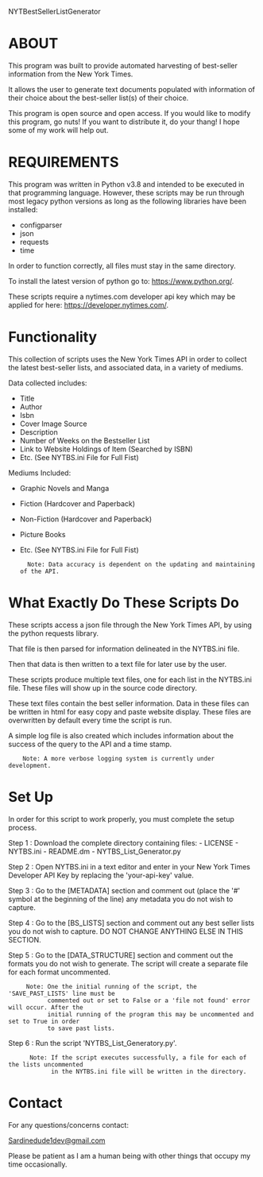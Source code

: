 NYTBestSellerListGenerator

# ABOUT

This program was built to provide automated harvesting of 
best-seller information from the New York Times. 

It allows the user to generate text documents populated with 
information of their choice about the best-seller list(s) of 
their choice. 

This program is open source and open access. If you would like 
to modify this program, go nuts! If you want to distribute it, 
do your thang! I hope some of my work will help out.           


# REQUIREMENTS

This program was written in Python v3.8 and intended to be executed in that programming
language. However, these scripts may be run through most legacy python versions as long
as the following libraries have been installed:

- configparser
- json
- requests
- time

In order to function correctly, all files must stay in the same directory.

To install the latest version of python go to: https://www.python.org/.

These scripts require a nytimes.com developer api key which may be applied for here:
https://developer.nytimes.com/.


# Functionality

This collection of scripts uses the New York Times API in order to collect the latest
best-seller lists, and associated data, in a variety of mediums.

Data collected includes:
- Title
- Author
- Isbn
- Cover Image Source
- Description
- Number of Weeks on the Bestseller List
- Link to Website Holdings of Item (Searched by ISBN)
- Etc. (See NYTBS.ini File for Full Fist)

Mediums Included:
- Graphic Novels and Manga
- Fiction (Hardcover and Paperback)
- Non-Fiction (Hardcover and Paperback)
- Picture Books
- Etc. (See NYTBS.ini File for Full Fist)

        Note: Data accuracy is dependent on the updating and maintaining of the API.


# What Exactly Do These Scripts Do

These scripts access a json file through the New York Times API, by using the python requests
library. 

That file is then parsed for information delineated in the NYTBS.ini file.

Then that data is then written to a text file for later use by the user.

These scripts produce multiple text files, one for each list in the NYTBS.ini file. These files
will show up in the source code directory.

These text files contain the best seller information. Data in these files can be written in html
for easy copy and paste website display. These files are overwritten by default every time the
script is run.

A simple log file is also created which includes information about the success of the query to the
API and a time stamp.

        Note: A more verbose logging system is currently under development.


# Set Up

In order for this script to work properly, you must complete the setup process.

Step 1 : Download the complete directory containing files:
    - LICENSE 
    - NYTBS.ini
    - README.dm
    - NYTBS_List_Generator.py

Step 2 : Open NYTBS.ini in a text editor and enter in your New York Times Developer API Key
         by replacing the 'your-api-key' value.
          
Step 3 : Go to the [METADATA] section and comment out (place the '#' symbol at the beginning
         of the line) any metadata you do not wish to capture.
         
Step 4 : Go to the [BS_LISTS] section and comment out any best seller lists you do not wish to
         capture.
         DO NOT CHANGE ANYTHING ELSE IN THIS SECTION.
         
Step 5 : Go to the [DATA_STRUCTURE] section and comment out the formats you do not wish to
         generate. The script will create a separate file for each format uncommented.
         
         Note: One the initial running of the script, the 'SAVE_PAST_LISTS' line must be
               commented out or set to False or a 'file not found' error will occur. After the
               initial running of the program this may be uncommented and set to True in order
               to save past lists.

Step 6 : Run the script 'NYTBS_List_Generatory.py'.
     
          Note: If the script executes successfully, a file for each of the lists uncommented
                in the NYTBS.ini file will be written in the directory.
                
# Contact
For any questions/concerns contact:

Sardinedude1dev@gmail.com

Please be patient as I am a human being with other things that occupy my time occasionally.
